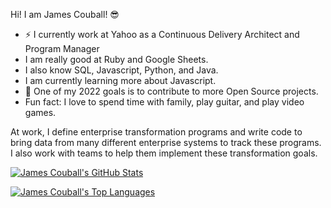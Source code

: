 Hi! I am James Couball! 😎

* ⚡ I currently work at Yahoo as a Continuous Delivery Architect and Program Manager
* I am really good at Ruby and Google Sheets.
* I also know SQL, Javascript, Python, and Java.
* I am currently learning more about Javascript.
* 🔭 One of my 2022 goals is to contribute to more Open Source projects.
* Fun fact: I love to spend time with family, play guitar, and play video games.

At work, I define enterprise transformation programs and write code to bring data from many 
different enterprise systems to track these programs. I also work with teams to help them
implement these transformation goals.

[![James Couball's GitHub Stats](https://github-readme-stats.vercel.app/api?username=jcouball&theme=dark&show_icons=true)](https://github.com/jcouball/github-readme-stats)

[![James Couball's Top Languages](https://github-readme-stats.vercel.app/api/top-langs/?username=jcouball&theme=dark&show_icons=true)](https://github.com/jcouball/github-readme-stats)
